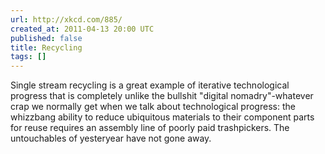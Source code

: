 ```yaml
---
url: http://xkcd.com/885/
created_at: 2011-04-13 20:00 UTC
published: false
title: Recycling
tags: []
---
```


Single stream recycling is a great example of iterative technological progress that is completely unlike the bullshit "digital nomadry"-whatever crap we normally get when we talk about technological progress: the whizzbang ability to reduce ubiquitous materials to their component parts for reuse requires an assembly line of poorly paid trashpickers. The untouchables of yesteryear have not gone away.
